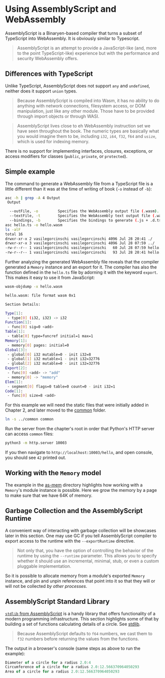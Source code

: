 # Using AssemblyScript and WebAssembly

AssemblyScript is a Binaryen-based compiler that turns a subset of TypeScript into WebAssembly.
It is obviously similar to Typescript.

> AssemblyScript is an attempt to provide a JavaScript-like (and, more to the point TypeScript-like)
> experience but with the performance and security WebAssembly offers.

## Differences with TypeScript

Unlike TypeScript, AssemblyScript does not support `any` and `undefined`, neither does it support
`union` types.

> Because AssemblyScript is compiled into Wasm, it has no ability to do anything with network connections,
> filesystem access, or DOM manipulation, just like any other module. Those have to be provided through
> import objects or through WASI.

> AssemblyScript lives close to eh WebAssembly instruction set we have seen throughout the book. The numeric
> types are basically what you would imagine them to be, including `i32`, `i64`, `f32`, `f64` and `usize`, which
> is used for indexing memory.

There is no support for implementing interfaces, closures, exceptions, or access modifiers for classes
(`public`, `private`, or `protected`).

## Simple example

The command to generate a WebAssembly file from a TypeScript file is a little different than it was at the
time of writing of book (`-o` instead of `-b`):

```bash
asc -h | grep -A 4 Output
 Output

  --outFile, -o         Specifies the WebAssembly output file (.wasm).
  --textFile, -t        Specifies the WebAssembly text output file (.wat).
  --bindings, -b        Specifies the bindings to generate (.js + .d.ts).
asc hello.ts -o hello.wasm
ls -alF
total 16
drwxr-xr-x 2 vasilegorcinschi vasilegorcinschi 4096 Jul 28 20:41 ./
drwxr-xr-x 3 vasilegorcinschi vasilegorcinschi 4096 Jul 28 07:59 ../
-rw-r--r-- 1 vasilegorcinschi vasilegorcinschi   60 Jul 28 07:59 hello.ts
-rw-r--r-- 1 vasilegorcinschi vasilegorcinschi   93 Jul 28 20:41 hello.wasm
```

Further analyzing the generated WebAssembly file reveals that the compiler generated a `Memory` instance and
an export for it. The compiler has also the function defined in the `hello.ts` file by adorning it with
the keyword `export`. This makes it easy to use it from JavaScript:

```bash
wasm-objdump -x hello.wasm

hello.wasm: file format wasm 0x1

Section Details:

Type[1]:
 - type[0] (i32, i32) -> i32
Function[1]:
 - func[0] sig=0 <add>
Table[1]:
 - table[0] type=funcref initial=1 max=1
Memory[1]:
 - memory[0] pages: initial=0
Global[3]:
 - global[0] i32 mutable=0 - init i32=8
 - global[1] i32 mutable=1 - init i32=32776
 - global[2] i32 mutable=0 - init i32=32776
Export[2]:
 - func[0] <add> -> "add"
 - memory[0] -> "memory"
Elem[1]:
 - segment[0] flags=0 table=0 count=0 - init i32=1
Code[1]:
 - func[0] size=8 <add>
```

For this example we will need the static files that were initially added in Chapter 2, and later moved to the [common](../common) folder.

```bash
ln -s ../common common
```

Run the server from the chapter's root in order that Python's HTTP server can access `common` files:

```bash
python3 -m http.server 10003
```

If you then navigate to `http://localhost:10003/hello`, and open console, you should see `42` printed out.

## Working with the `Memory` model

The example in the [as-mem](as_mem) directory highlights how working with a `Memory`'s module instance is possible. Here
we grow the memory by a page to make sure that we have 64K of memory.

## Garbage Collection and the AssemblyScript Runtime

A convenient way of interacting with garbage collection will be showcases later in this section. One may use GC if you tell
AssemblyScript compiler to export access to the runtime with the `--exportRuntime` directive.

> Not only that, you have the option of controlling the behavior of the runtime by using the `--runtime` parameter. This allows
> you to specify whether it should use an incremental, minimal, stub, or even a custom pluggable implementation.

So it is possible to allocate memory from a module's exported `Memory` instance, and pin and unpin references that point
into it so that they will or will not be collected _by other processes_.

## AssemblyScript Standard Library

[`stdlib` from AssemblyScript](https://www.assemblyscript.org/stdlib/globals.html) is a handy library that offers
functionality of a modern programming infrastructure. This section highlights some of that by building a set of functions
calculating details of a circle. See [stdlib](stdlib).

> Because AssemblyScript defaults to `f64` numbers, we cast them to `f32` numbers before returning the values from the
> functions.

The output in a browser's console (same steps as above to run the example):

```javascript
Diameter of a circle for a radius 2.0:4
Circumference of a circle for a radius 2.0:12.566370964050293
Area of a circle for a radius 2.0:12.566370964050293
```
